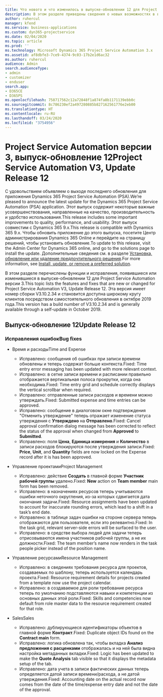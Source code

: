 ```yaml
---
title: Что нового и что изменилось в выпуске-обновлении 12 для Project Service Automation версии 3
description: В этом разделе приведены сведения о новых возможностях в выпуске-обновлении 12 для Project Service Automation версии 3.
author: ruhercul
manager: kfend
ms.service: business-applications
ms.custom: dyn365-projectservice
ms.date: 02/04/2020
ms.topic: article
ms.prod: ''
ms.technology: Microsoft Dynamics 365 Project Service Automation 3.x
ms.assetid: af8dbfe3-7ce9-4374-9c03-17b2e1d6ac32
ms.author: ruhercul
audience: Admin
search.audienceType:
- admin
- customizer
- enduser
search.app:
- D365CE
- D365PS
ms.openlocfilehash: 758717562c12a72848f1a874fa8b1171139ebb0c
ms.sourcegitcommit: 8c786230ef2a497280885b827162561776e2eb00
ms.translationtype: HT
ms.contentlocale: ru-RU
ms.lasthandoff: 03/24/2020
ms.locfileid: "3754956"
---
```

# <a name="project-service-automation-v3-update-release-12"></a><span data-ttu-id="ef7c4-103">Project Service Automation версии 3, выпуск-обновление 12</span><span class="sxs-lookup"><span data-stu-id="ef7c4-103">Project Service Automation V3, Update Release 12</span></span>
<span data-ttu-id="ef7c4-104">С удовольствием объявляем о выходе последнего обновления для приложения Dynamics 365 Project Service Automation (PSA).</span><span class="sxs-lookup"><span data-stu-id="ef7c4-104">We’re pleased to announce the latest update for the Dynamics 365 Project Service Automation (PSA) application.</span></span> <span data-ttu-id="ef7c4-105">Этот выпуск содержит некоторые важные усовершенствования, направленные на качество, производительность и удобство использования.</span><span class="sxs-lookup"><span data-stu-id="ef7c4-105">This release includes some important improvements to quality, performance, and usability.</span></span> <span data-ttu-id="ef7c4-106">Этот выпуск совместим с Dynamics 365 9.x.</span><span class="sxs-lookup"><span data-stu-id="ef7c4-106">This release is compatible with Dynamics 365 9.x.</span></span> <span data-ttu-id="ef7c4-107">Чтобы обновить приложение до этого выпуска, посетите Центр администрирования Dynamics 365 Online и перейдите на страницу решений, чтобы установить обновление.</span><span class="sxs-lookup"><span data-stu-id="ef7c4-107">To update to this release, visit the Admin Center for Dynamics 365 online, and go to the solutions page to install the update.</span></span> <span data-ttu-id="ef7c4-108">Дополнительные сведения см. в разделе [Установка, обновление или удаление предпочтительного решения](https://docs.microsoft.com/power-platform/admin/install-remove-preferred-solution).</span><span class="sxs-lookup"><span data-stu-id="ef7c4-108">For more information, see [Install, update, or remove a preferred solution](https://docs.microsoft.com/power-platform/admin/install-remove-preferred-solution).</span></span>

<span data-ttu-id="ef7c4-109">В этом разделе перечислены функции и исправления, появившиеся или изменившиеся в выпуске-обновлении 12 для Project Service Automation версии 3.</span><span class="sxs-lookup"><span data-stu-id="ef7c4-109">This topic lists the features and fixes that are new or changed for Project Service Automation V3, Update Release 12.</span></span> <span data-ttu-id="ef7c4-110">Эта версия имеет номер сборки V3.10.2.34 и становится доступна широкому кругу клиентов посредством самостоятельного обновления в октябре 2019 года.</span><span class="sxs-lookup"><span data-stu-id="ef7c4-110">This version has a build number of V3.10.2.34 and is generally available through a self-update in October 2019.</span></span>

## <a name="update-release-12"></a><span data-ttu-id="ef7c4-111">Выпуск-обновление 12</span><span class="sxs-lookup"><span data-stu-id="ef7c4-111">Update Release 12</span></span>

### <a name="bug-fixes"></a><span data-ttu-id="ef7c4-112">Исправления ошибок</span><span class="sxs-lookup"><span data-stu-id="ef7c4-112">Bug fixes</span></span>

- <span data-ttu-id="ef7c4-113">Время и расходы</span><span class="sxs-lookup"><span data-stu-id="ef7c4-113">Time and Expense</span></span>

    - <span data-ttu-id="ef7c4-114">Исправлено: сообщения об ошибках при записи времени обновлены и теперь содержат больше контекста.</span><span class="sxs-lookup"><span data-stu-id="ef7c4-114">Fixed: Time entry error messaging has been updated with more relevant context.</span></span>
    - <span data-ttu-id="ef7c4-115">Исправлено: в сетке записи времени и расписании правильно отображается вертикальная полоса прокрутки, когда она необходима.</span><span class="sxs-lookup"><span data-stu-id="ef7c4-115">Fixed: Time entry grid and schedule correctly displays the vertical scrollbar when required.</span></span>
    - <span data-ttu-id="ef7c4-116">Исправлено: отправленные записи расходов и времени можно утверждать.</span><span class="sxs-lookup"><span data-stu-id="ef7c4-116">Fixed: Submitted expense and time entries can be approved.</span></span>
    - <span data-ttu-id="ef7c4-117">Исправлено: сообщение в диалоговом окне подтверждения "Отменить утверждение" теперь отражает изменение статуса утверждения с **Утверждено** на **Отправлено**.</span><span class="sxs-lookup"><span data-stu-id="ef7c4-117">Fixed: Cancel approval confirmation dialog message has been corrected to reflect the status of the approval when changed from **Approved** to **Submitted**.</span></span>
    - <span data-ttu-id="ef7c4-118">Исправлено: поля **Цена**, **Единица измерения** и **Количество** в записи расходов блокируются после утверждения записи.</span><span class="sxs-lookup"><span data-stu-id="ef7c4-118">Fixed: **Price**, **Unit**, and **Quantity** fields are now locked on the Expense record after it is has been approved.</span></span>

- <span data-ttu-id="ef7c4-119">Управление проектами</span><span class="sxs-lookup"><span data-stu-id="ef7c4-119">Project Management</span></span>

    - <span data-ttu-id="ef7c4-120">Исправлено: действие **Создать** в главной форме **Участник рабочей группы** удалено.</span><span class="sxs-lookup"><span data-stu-id="ef7c4-120">Fixed: **New** action on **Team member** main form has been removed.</span></span>
    - <span data-ttu-id="ef7c4-121">Исправлено: в назначениях ресурсов теперь учитываются ошибки неточного округления, из-за которых сдвигается дата окончания задачи.</span><span class="sxs-lookup"><span data-stu-id="ef7c4-121">Fixed: Resource assignments have been updated to account for inaccurate rounding errors, which lead to a shift in a task’s end date.</span></span>
    - <span data-ttu-id="ef7c4-122">Исправлено: в таблице задач ошибки на стороне сервера теперь отображаются для пользователя, если это релевантно.</span><span class="sxs-lookup"><span data-stu-id="ef7c4-122">Fixed: In the task grid, relevant server-side errors will be surfaced to the user.</span></span>
    - <span data-ttu-id="ef7c4-123">Исправлено: в средстве выбора людей для задачи теперь отрисовываются имена участников рабочей группы, а не их должности.</span><span class="sxs-lookup"><span data-stu-id="ef7c4-123">Fixed: The team member’s name now renders in the task people picker instead of the position name.</span></span>

- <span data-ttu-id="ef7c4-124">Управление ресурсами</span><span class="sxs-lookup"><span data-stu-id="ef7c4-124">Resource Management</span></span>

    - <span data-ttu-id="ef7c4-125">Исправлено: в сведениях требования ресурса для проектов, создаваемых по шаблону, теперь используется календарь проекта.</span><span class="sxs-lookup"><span data-stu-id="ef7c4-125">Fixed: Resource requirement details for projects created from a template now use the project calendar.</span></span>
    - <span data-ttu-id="ef7c4-126">Исправлено: в создаваемое для роли требование ресурса теперь по умолчанию подставляются навыки и компетенции из основных данных этой роли.</span><span class="sxs-lookup"><span data-stu-id="ef7c4-126">Fixed: Skills and competencies now default from role master data to the resource requirement created for that role.</span></span>

- <span data-ttu-id="ef7c4-127">Sales</span><span class="sxs-lookup"><span data-stu-id="ef7c4-127">Sales</span></span>

    - <span data-ttu-id="ef7c4-128">Исправлено: дублирующиеся идентификаторы объектов в главной форме **Контракт**.</span><span class="sxs-lookup"><span data-stu-id="ef7c4-128">Fixed: Duplicate object IDs found on the **Contract main** form.</span></span>
    - <span data-ttu-id="ef7c4-129">Исправлено: логика обновлена так, чтобы вкладка **Анализ предложения с расценками** отображалась и на ней была видна настройка метаданных вкладки.</span><span class="sxs-lookup"><span data-stu-id="ef7c4-129">Fixed: Logic has been updated to make the **Quote Analysis** tab visible so that it displays the metadata setup of the tab.</span></span>
    - <span data-ttu-id="ef7c4-130">Исправлено: дата учета в записи фактических данных теперь определяется датой записи времени/расхода, а не датой утверждения.</span><span class="sxs-lookup"><span data-stu-id="ef7c4-130">Fixed: Accounting date on the actual record now comes from the date of the time/expense entry date and not the date of the approval.</span></span>
